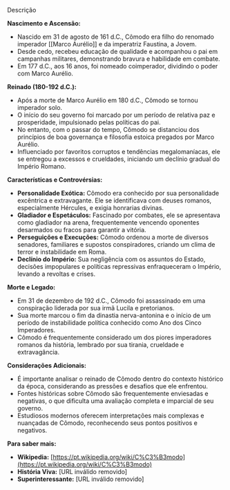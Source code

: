 Descrição

**Nascimento e Ascensão:**

- Nascido em 31 de agosto de 161 d.C., Cômodo era filho do renomado imperador [[Marco Aurélio]] e da imperatriz Faustina, a Jovem.
- Desde cedo, recebeu educação de qualidade e acompanhou o pai em campanhas militares, demonstrando bravura e habilidade em combate.
- Em 177 d.C., aos 16 anos, foi nomeado coimperador, dividindo o poder com Marco Aurélio.

**Reinado (180-192 d.C.):**

- Após a morte de Marco Aurélio em 180 d.C., Cômodo se tornou imperador solo.
- O início do seu governo foi marcado por um período de relativa paz e prosperidade, impulsionado pelas políticas do pai.
- No entanto, com o passar do tempo, Cômodo se distanciou dos princípios de boa governança e filosofia estoica pregados por Marco Aurélio.
- Influenciado por favoritos corruptos e tendências megalomaníacas, ele se entregou a excessos e crueldades, iniciando um declínio gradual do Império Romano.

**Características e Controvérsias:**

- **Personalidade Exótica:** Cômodo era conhecido por sua personalidade excêntrica e extravagante. Ele se identificava com deuses romanos, especialmente Hércules, e exigia honrarias divinas.
- **Gladiador e Espetáculos:** Fascinado por combates, ele se apresentava como gladiador na arena, frequentemente vencendo oponentes desarmados ou fracos para garantir a vitória.
- **Perseguições e Execuções:** Cômodo ordenou a morte de diversos senadores, familiares e supostos conspiradores, criando um clima de terror e instabilidade em Roma.
- **Declínio do Império:** Sua negligência com os assuntos do Estado, decisões impopulares e políticas repressivas enfraqueceram o Império, levando a revoltas e crises.

**Morte e Legado:**

- Em 31 de dezembro de 192 d.C., Cômodo foi assassinado em uma conspiração liderada por sua irmã Lucila e pretorianos.
- Sua morte marcou o fim da dinastia nerva-antonina e o início de um período de instabilidade política conhecido como Ano dos Cinco Imperadores.
- Cômodo é frequentemente considerado um dos piores imperadores romanos da história, lembrado por sua tirania, crueldade e extravagância.

**Considerações Adicionais:**

- É importante analisar o reinado de Cômodo dentro do contexto histórico da época, considerando as pressões e desafios que ele enfrentou.
- Fontes históricas sobre Cômodo são frequentemente enviesadas e negativas, o que dificulta uma avaliação completa e imparcial de seu governo.
- Estudiosos modernos oferecem interpretações mais complexas e nuançadas de Cômodo, reconhecendo seus pontos positivos e negativos.

**Para saber mais:**

- **Wikipedia:** [https://pt.wikipedia.org/wiki/C%C3%B3modo](https://pt.wikipedia.org/wiki/C%C3%B3modo)
- **História Viva:** [URL inválido removido]
- **Superinteressante:** [URL inválido removido]